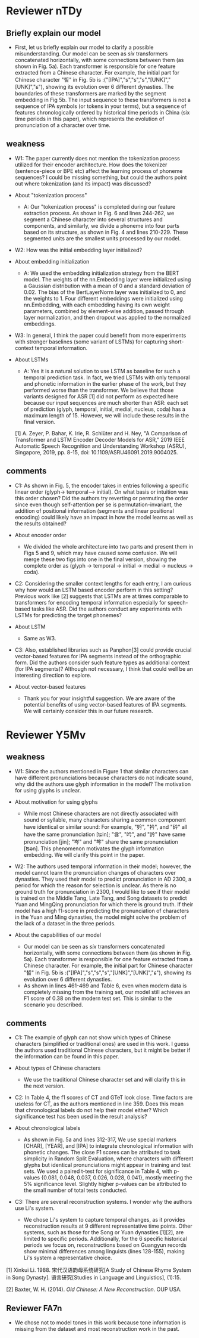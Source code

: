 # Reviewer nTDy
## Briefly explain our model
* First, let us briefly explain our model to clarify a possible misunderstanding. Our model can be seen as *six* transformers concatenated horizontally, with some connections between them (as shown in Fig. 5a). Each transformer is responsible for one feature extracted from a Chinese character. For example, the initial part for Chinese character "皙" in Fig. 5b is :("[IPA]","s","s","s","[UNK]","[UNK]","ɕ"), showing its evolution over 6 different dynasties. The boundaries of these transformers are marked by the segment embedding in Fig 5b. The input sequence to these transformers is not a sequence of IPA symbols (or tokens in your terms), but a sequence of features chronologically ordered by historical time periods in China (six time periods in this paper), which represents the evolution of pronunciation of a character over time.

## weakness
* W1: The paper currently does not mention the tokenization process utilized for their encoder architecture. How does the tokenizer (sentence-piece or BPE etc) affect the learning process of phoneme sequences? I could be missing something, but could the authors point out where tokenization (and its impact) was discussed?
* About "tokenization process"
    * A: Our "tokenization process" is completed during our feature extraction process. As shown in Fig. 6 and lines 244-262, we segment a Chinese character into several structures and components, and similarly, we divide a phoneme into four parts based on its structure, as shown in Fig. 4 and lines 210-229. These segmented units are the smallest units processed by our model.
    
* W2: How was the initial embedding layer initialized?
* About embedding initialization
    * A: We used the embedding initialization strategy from the BERT model. The weights of the nn.Embedding layer were initialized using a Gaussian distribution with a mean of 0 and a standard deviation of 0.02. The bias of the BertLayerNorm layer was initialized to 0, and the weights to 1. Four different embeddings were initialized using nn.Embedding, with each embedding having its own weight parameters, combined by element-wise addition, passed through layer normalization, and then dropout was applied to the normalized embeddings.
    
* W3: In general, I think the paper could benefit from more experiments with stronger baselines (some variant of LSTMs) for capturing short-context temporal information.
* About LSTMs
    * A: Yes it is a natural solution to use LSTM as baseline for such a temporal prediction task. In fact, we tried LSTMs with only temporal and phonetic information in the earlier phase of the work, but they performed worse than the transformer. We believe that those variants designed for ASR [1] did not perform as expected here because our input sequences are much shorter than ASR: each set of prediction (glyph, temporal, initial, medial, nucleus, coda) has a maximum length of 15. However, we will include these results in the final version. 
    
     [1] A. Zeyer, P. Bahar, K. Irie, R. Schlüter and H. Ney, "A Comparison of Transformer and LSTM Encoder Decoder Models for ASR," 2019 IEEE Automatic Speech Recognition and Understanding Workshop (ASRU), Singapore, 2019, pp. 8-15, doi: 10.1109/ASRU46091.2019.9004025.

## comments
* C1: As shown in Fig. 5, the encoder takes in entries following a specific linear order (glyph-> temporal—> initial). On what basis or intuition was this order chosen? Did the authors try reverting or permuting the order since even though self-attention per se is permutation-invariant, the addition of positional information (segments and linear positional encoding) could likely have an impact in how the model learns as well as the results obtained?
* About encoder order
    * We divided the whole architecture into two parts and present them in Figs 5 and 9, which may have caused some confusion. We will merge these two figs into one in the final version, showing the complete order as (glyph -> temporal -> initial -> medial -> nucleus -> coda). 

* C2: Considering the smaller context lengths for each entry, I am curious why how would an LSTM based encoder perform in this setting? Previous work like [2] suggests that LSTMs are at times comparable to transformers for encoding temporal information especially for speech-based tasks like ASR. Did the authors conduct any experiments with LSTMs for predicting the target phonemes? 
* About LSTM
    * Same as W3.

* C3: Also, established libraries such as Panphon[3] could provide crucial vector-based features for IPA segments instead of the orthographic form. Did the authors consider such feature types as additional context (for IPA segments)? Although not necessary, I think that could well be an interesting direction to explore.
* About vector-based features
    * Thank you for your insightful suggestion. We are aware of the potential benefits of using vector-based features of IPA segments. We will certainly consider this in our future research.




# Reviewer Y5Mv
## weakness
* W1: Since the authors mentioned in Figure 1 that similar characters can have different pronunciations because characters do not indicate sound, why did the authors use glyph information in the model? The motivation for using glyphs is unclear.
* About motivation for using glyphs
    * While most Chinese characters are not directly associated with sound or syllable, many characters sharing a common component have identical or similar sound: For example, "妗", "衿", and "砛" all have the same pronunciation [ʨin]; "侌", "吟", and "訡" have same pronunciation [jin]; "岑" and "笒" share the same pronunciation [ʦən]. This phenomenon motivates the glyph information embedding. We will clarify this point in the paper.

* W2: The authors used temporal information in their model; however, the model cannot learn the pronunciation changes of characters over dynasties. They used their model to predict pronunciation in AD 2300, a period for which the reason for selection is unclear. As there is no ground truth for pronunciation in 2300, I would like to see if their model is trained on the Middle Tang, Late Tang, and Song datasets to predict Yuan and MingQing pronunciation for which there is ground truth. If their model has a high f1-score in predicting the pronunciation of characters in the Yuan and Ming dynasties, the model might solve the problem of the lack of a dataset in the three periods.
* About the capabilities of our model
    * Our model can be seen as *six* transformers concatenated horizontally, with some connections between them (as shown in Fig. 5a). Each transformer is responsible for one feature extracted from a Chinese character. For example, the initial part for Chinese character "皙" in Fig. 5b is :("[IPA]","s","s","s","[UNK]","[UNK]","ɕ"), showing its evolution over 6 different dynasties.
    * As shown in lines 461-469 and Table 6, even when modern data is completely missing from the training set, our model still achieves an F1 score of 0.38 on the modern test set. This is similar to the scenario you described.

## comments
* C1: The example of glyph can not show which types of Chinese characters (simplified or traditional ones) are used in this work. I guess the authors used traditional Chinese characters, but it might be better if the information can be found in this paper.
* About types of Chinese characters
    * We use the traditional Chinese character set and will clarify this in the next version.

* C2: In Table 4, the f1 scores of CT and GTeT look close. Time factors are useless for CT, as the authors mentioned in line 359. Does this mean that chronological labels do not help their model either? Which significance test has been used in the result analysis?
* About chronological labels
    * As shown in Fig. 5a and lines 312-317, We use special markers [CHAR], [YEAR], and [IPA] to integrate chronological information with phonetic changes. The close F1 scores can be attributed to task simplicity in Random Split Evaluation, where characters with different glyphs but identical pronunciations might appear in training and test sets.  We used a paired t-test for significance in Table 4, with p-values {0.081, 0.048, 0.037, 0.026, 0.028, 0.041}, mostly meeting the 5% significance level. Slightly higher p-values can be attributed to the small number of total tests conducted.

* C3: There are several reconstruction systems. I wonder why the authors use Li's system.
    * We chose Li's system to capture temporal changes, as it provides reconstruction results at 9 different representative time points. Other systems, such as those for the Song or Yuan dynasties \[1][2], are limited to specific periods. Additionally, for the 6 specific historical periods we focus on, reconstructions based on Guangyun records show minimal differences among linguists (lines 128-155), making Li's system a representative choice.


[1] Xinkui Li. 1988. 宋代汉语韵母系统研究\[A Study of Chinese Rhyme System in Song Dynasty]. 语言研究\[Studies in Language and Linguistics], (1):15.

[2] Baxter, W. H. (2014). *Old Chinese: A New Reconstruction*. OUP USA.

## Reviewer FA7n

* We chose not to model tones in this work because tone information is missing from the dataset and most reconstruction work in the past.

